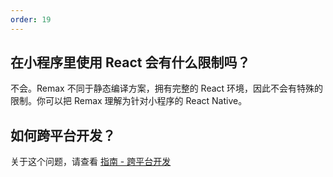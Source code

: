 ```yaml
---
order: 19
---
```


## 在小程序里使用 React 会有什么限制吗？

不会。Remax 不同于静态编译方案，拥有完整的 React 环境，因此不会有特殊的限制。你可以把 Remax 理解为针对小程序的 React Native。

## 如何跨平台开发？

关于这个问题，请查看 [指南 - 跨平台开发](/指南/跨平台开发)
